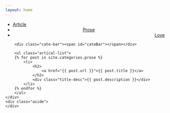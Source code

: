 ```yaml
---
layout: home
---
```


<div class="index-content prose">
    <div class="section">
        <ul class="artical-cate">
            <li><a href="/"><span>Article</span></a></li>
            <li class="on" style="text-align:center"><a href="/prose"><span>Prose</span></a></li>
            <li style="text-align:right"><a href="/love"><span>Love</span></a></li>
        </ul>

        <div class="cate-bar"><span id="cateBar"></span></div>

        <ul class="artical-list">
        {% for post in site.categories.prose %}
            <li>
                <h2>
                    <a href="{{ post.url }}">{{ post.title }}</a>
                </h2>
                <div class="title-desc">{{ post.description }}</div>
            </li>
        {% endfor %}
        </ul>
    </div>
    <div class="aside">
    </div>
</div>
